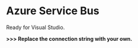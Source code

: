 # Azure Service Bus

Ready for Visual Studio.

**>>> Replace the connection string with your own.**
